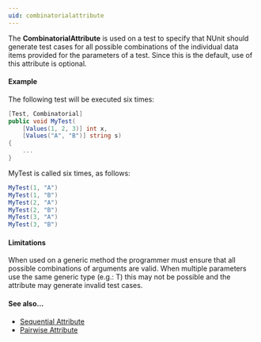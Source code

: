 ```yaml
---
uid: combinatorialattribute
---
```


The **CombinatorialAttribute** is used on a test to specify that NUnit should
generate test cases for all possible combinations of the individual
data items provided for the parameters of a test. Since this is the
default, use of this attribute is optional.

#### Example

The following test will be executed six times:

```csharp
[Test, Combinatorial]
public void MyTest(
    [Values(1, 2, 3)] int x,
    [Values("A", "B")] string s)
{
    ...
}
```

MyTest is called six times, as follows:
```csharp
MyTest(1, "A")
MyTest(1, "B")
MyTest(2, "A")
MyTest(2, "B")
MyTest(3, "A")
MyTest(3, "B")
```

#### Limitations

When used on a generic method the programmer must ensure that all
possible combinations of arguments are valid. When multiple parameters
use the same generic type (e.g.: T) this may not be possible and the
attribute may generate invalid test cases.

#### See also...
 * [Sequential Attribute](Sequential.md)
 * [Pairwise Attribute](Pairwise.md)
